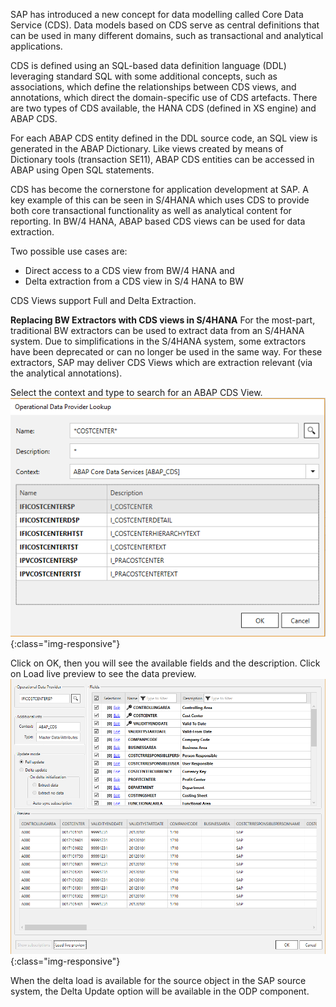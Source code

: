 SAP has introduced a new concept for data modelling called Core Data Service (CDS). Data models based on CDS serve as central definitions that can be used in many different domains, such as transactional and analytical applications.  

CDS is defined using an SQL-based data definition language (DDL) leveraging standard SQL with some additional concepts, such as associations, which define the relationships between CDS views, and annotations, which direct the domain-specific use of CDS artefacts. There are two types of CDS available, the HANA CDS (defined in XS engine) and ABAP CDS. 


For each ABAP CDS entity defined in the DDL source code, an SQL view is generated in the ABAP Dictionary. Like views created by means of Dictionary tools (transaction SE11), ABAP CDS entities can be accessed in ABAP using Open SQL statements. 

CDS has become the cornerstone for application development at SAP. A key example of this can be seen in S/4HANA which uses CDS to provide both core transactional functionality as well as analytical content for reporting. In BW/4 HANA, ABAP based CDS views can be used for data extraction.  

Two possible use cases are:
- Direct access to a CDS view from BW/4 HANA and 
- Delta extraction from a CDS view in S/4 HANA to BW

CDS Views support Full and Delta Extraction. 

**Replacing BW Extractors with CDS views in S/4HANA**
For the most-part, traditional BW extractors can be used to extract data from an S/4HANA system. Due to simplifications in the S/4HANA system, some extractors have been deprecated or can no longer be used in the same way. For these extractors, SAP may deliver CDS Views which are extraction relevant (via the analytical annotations).

Select the context and type to search for an ABAP CDS View. </br>
![ODP ABAP CDS View](/img/content/odp/odp-component-cds-costcenter-01.png){:class="img-responsive"}

Click on OK, then you will see the available fields and the description. Click on Load live preview to see the data preview.
</br>
![ODP ABAP CDS View Preview](/img/content/odp/odp-component-cds-costcenter-02-preview.png){:class="img-responsive"}

When the delta load is available for the source object in the SAP source system, the Delta Update option will be available in the ODP component. 